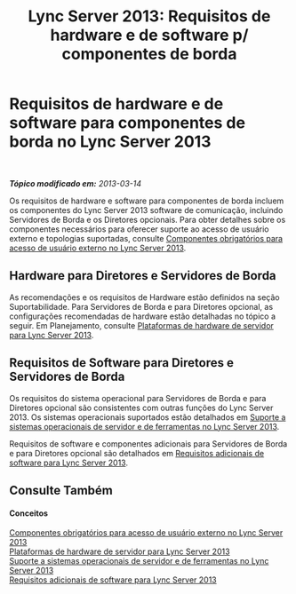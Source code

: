 ﻿---
title: "Lync Server 2013: Requisitos de hardware e de software p/ componentes de borda"
TOCTitle: Requisitos de hardware e de software para componentes de borda
ms:assetid: beac1140-e303-488a-ac9f-fc86dcb1987d
ms:mtpsurl: https://technet.microsoft.com/pt-br/library/Gg412931(v=OCS.15)
ms:contentKeyID: 49307957
ms.date: 05/19/2016
mtps_version: v=OCS.15
ms.translationtype: HT
---

# Requisitos de hardware e de software para componentes de borda no Lync Server 2013

 

_**Tópico modificado em:** 2013-03-14_

Os requisitos de hardware e software para componentes de borda incluem os componentes do Lync Server 2013 software de comunicação, incluindo Servidores de Borda e os Diretores opcionais. Para obter detalhes sobre os componentes necessários para oferecer suporte ao acesso de usuário externo e topologias suportadas, consulte [Componentes obrigatórios para acesso de usuário externo no Lync Server 2013](lync-server-2013-components-required-for-external-user-access.md).

## Hardware para Diretores e Servidores de Borda

As recomendações e os requisitos de Hardware estão definidos na seção Suportabilidade. Para Servidores de Borda e para Diretores opcional, as configurações recomendadas de hardware estão detalhadas no tópico a seguir. Em Planejamento, consulte [Plataformas de hardware de servidor para Lync Server 2013](lync-server-2013-server-hardware-platforms.md).

## Requisitos de Software para Diretores e Servidores de Borda

Os requisitos do sistema operacional para Servidores de Borda e para Diretores opcional são consistentes com outras funções do Lync Server 2013. Os sistemas operacionais suportados estão detalhados em [Suporte a sistemas operacionais de servidor e de ferramentas no Lync Server 2013](lync-server-2013-server-and-tools-operating-system-support.md).

Requisitos de software e componentes adicionais para Servidores de Borda e para Diretores opcional são detalhados em [Requisitos adicionais de software para Lync Server 2013](lync-server-2013-additional-software-requirements.md).

## Consulte Também

#### Conceitos

[Componentes obrigatórios para acesso de usuário externo no Lync Server 2013](lync-server-2013-components-required-for-external-user-access.md)  
[Plataformas de hardware de servidor para Lync Server 2013](lync-server-2013-server-hardware-platforms.md)  
[Suporte a sistemas operacionais de servidor e de ferramentas no Lync Server 2013](lync-server-2013-server-and-tools-operating-system-support.md)  
[Requisitos adicionais de software para Lync Server 2013](lync-server-2013-additional-software-requirements.md)

